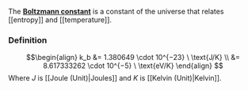 The [**Boltzmann constant**](https://en.wikipedia.org/wiki/Boltzmann_constant) is a constant of the universe that relates [[entropy]] and [[temperature]].
### Definition
$$\begin{align}
k_b &= 1.380649 \cdot 10^{−23} \ \text{J/K} \\
 &= 8.617333262 \cdot 10^{−5} \ \text{eV/K}
\end{align}
$$
Where $J$ is [[Joule (Unit)\|Joules]] and $K$ is [[Kelvin (Unit)\|Kelvin]].